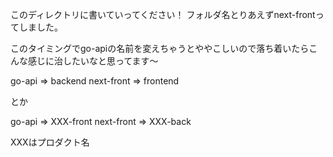このディレクトリに書いていってください！
フォルダ名とりあえずnext-frontってしました。

このタイミングでgo-apiの名前を変えちゃうとややこしいので落ち着いたらこんな感じに治したいなと思ってます〜

go-api => backend
next-front => frontend

とか

go-api => XXX-front
next-front => XXX-back

XXXはプロダクト名